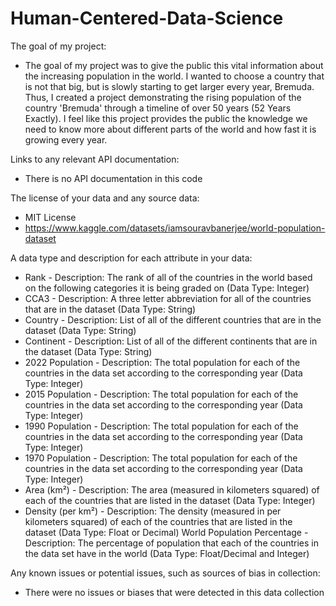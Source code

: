 # Human-Centered-Data-Science

The goal of my project: 

- The goal of my project was to give the public this vital information about the increasing population in the world. I wanted to choose a country that is not that big, but is slowly starting to get larger every year, Bremuda. Thus, I created a project demonstrating the rising population of the country 'Bremuda' through a timeline of over 50 years (52 Years Exactly). I feel like this project provides the public the knowledge we need to know more about different parts of the world and how fast it is growing every year.

Links to any relevant API documentation: 

- There is no API documentation in this code

The license of your data and any source data:

- MIT License
- https://www.kaggle.com/datasets/iamsouravbanerjee/world-population-dataset

A data type and description for each attribute in your data:

- Rank - Description: The rank of all of the countries in the world based on the following categories it is being graded on (Data Type: Integer)
- CCA3 - Description: A three letter abbreviation for all of the countries that are in the dataset (Data Type: String)
- Country	- Description: List of all of the different countries that are in the dataset (Data Type: String)
- Continent	- Description: List of all of the different continents that are in the dataset (Data Type: String)
- 2022 Population	- Description: The total population for each of the countries in the data set according to the corresponding year (Data Type: Integer)
- 2015 Population	- Description: The total population for each of the countries in the data set according to the corresponding year (Data Type: Integer)
- 1990 Population	- Description: The total population for each of the countries in the data set according to the corresponding year (Data Type: Integer)
- 1970 Population	- Description: The total population for each of the countries in the data set according to the corresponding year (Data Type: Integer)
- Area (km²)	- Description: The area (measured in kilometers squared) of each of the countries that are listed in the dataset (Data Type: Integer)
- Density (per km²)	- Description: The density (measured in per kilometers squared) of each of the countries that are listed in the dataset (Data Type: Float or Decimal)
World Population Percentage - Description: The percentage of population that each of the countries in the data set have in the world (Data Type: Float/Decimal and Integer)


Any known issues or potential issues, such as sources of bias in collection:

- There were no issues or biases that were detected in this data collection
